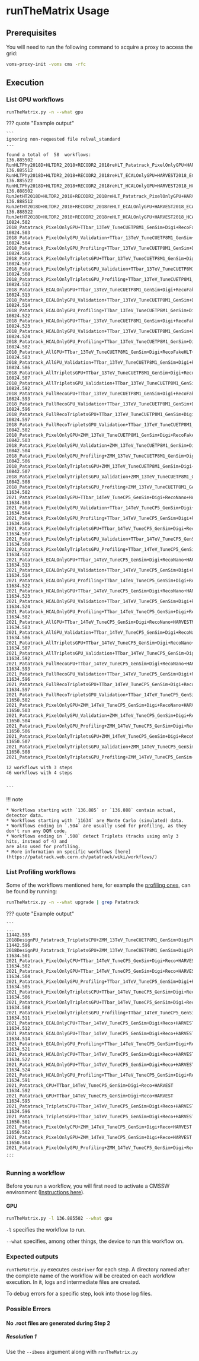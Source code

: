 # runTheMatrix Usage

## Prerequisites

You will need to run the following command to acquire a proxy to access the grid:

```bash
voms-proxy-init -voms cms -rfc
```

## Execution

### List GPU workflows

``` sh
runTheMatrix.py -n --what gpu
```

??? quote "Example output"

	```
	ignoring non-requested file relval_standard
	...
	
	found a total of  58  workflows:
	136.885502 RunHLTPhy2018D+HLTDR2_2018+RECODR2_2018reHLT_Patatrack_PixelOnlyGPU+HARVEST2018_pixelTrackingOnly
	136.885512 RunHLTPhy2018D+HLTDR2_2018+RECODR2_2018reHLT_ECALOnlyGPU+HARVEST2018_ECALOnly 
	136.885522 RunHLTPhy2018D+HLTDR2_2018+RECODR2_2018reHLT_HCALOnlyGPU+HARVEST2018_HCALOnly 
	136.888502 RunJetHT2018D+HLTDR2_2018+RECODR2_2018reHLT_Patatrack_PixelOnlyGPU+HARVEST2018_pixelTrackingOnly 
	136.888512 RunJetHT2018D+HLTDR2_2018+RECODR2_2018reHLT_ECALOnlyGPU+HARVEST2018_ECALOnly 
	136.888522 RunJetHT2018D+HLTDR2_2018+RECODR2_2018reHLT_HCALOnlyGPU+HARVEST2018_HCALOnly 
	10824.502 2018_Patatrack_PixelOnlyGPU+TTbar_13TeV_TuneCUETP8M1_GenSim+Digi+RecoFakeHLT+HARVESTFakeHLT 
	10824.503 2018_Patatrack_PixelOnlyGPU_Validation+TTbar_13TeV_TuneCUETP8M1_GenSim+Digi+RecoFakeHLT+HARVESTFakeHLT 
	10824.504 2018_Patatrack_PixelOnlyGPU_Profiling+TTbar_13TeV_TuneCUETP8M1_GenSim+Digi+RecoFakeHLT 
	10824.506 2018_Patatrack_PixelOnlyTripletsGPU+TTbar_13TeV_TuneCUETP8M1_GenSim+Digi+RecoFakeHLT+HARVESTFakeHLT 
	10824.507 2018_Patatrack_PixelOnlyTripletsGPU_Validation+TTbar_13TeV_TuneCUETP8M1_GenSim+Digi+RecoFakeHLT+HARVESTFakeHLT 
	10824.508 2018_Patatrack_PixelOnlyTripletsGPU_Profiling+TTbar_13TeV_TuneCUETP8M1_GenSim+Digi+RecoFakeHLT 
	10824.512 2018_Patatrack_ECALOnlyGPU+TTbar_13TeV_TuneCUETP8M1_GenSim+Digi+RecoFakeHLT+HARVESTFakeHLT 
	10824.513 2018_Patatrack_ECALOnlyGPU_Validation+TTbar_13TeV_TuneCUETP8M1_GenSim+Digi+RecoFakeHLT+HARVESTFakeHLT 
	10824.514 2018_Patatrack_ECALOnlyGPU_Profiling+TTbar_13TeV_TuneCUETP8M1_GenSim+Digi+RecoFakeHLT 
	10824.522 2018_Patatrack_HCALOnlyGPU+TTbar_13TeV_TuneCUETP8M1_GenSim+Digi+RecoFakeHLT+HARVESTFakeHLT 
	10824.523 2018_Patatrack_HCALOnlyGPU_Validation+TTbar_13TeV_TuneCUETP8M1_GenSim+Digi+RecoFakeHLT+HARVESTFakeHLT 
	10824.524 2018_Patatrack_HCALOnlyGPU_Profiling+TTbar_13TeV_TuneCUETP8M1_GenSim+Digi+RecoFakeHLT 
	10824.582 2018_Patatrack_AllGPU+TTbar_13TeV_TuneCUETP8M1_GenSim+Digi+RecoFakeHLT+HARVESTFakeHLT 
	10824.583 2018_Patatrack_AllGPU_Validation+TTbar_13TeV_TuneCUETP8M1_GenSim+Digi+RecoFakeHLT+HARVESTFakeHLT 
	10824.586 2018_Patatrack_AllTripletsGPU+TTbar_13TeV_TuneCUETP8M1_GenSim+Digi+RecoFakeHLT+HARVESTFakeHLT 
	10824.587 2018_Patatrack_AllTripletsGPU_Validation+TTbar_13TeV_TuneCUETP8M1_GenSim+Digi+RecoFakeHLT+HARVESTFakeHLT 
	10824.592 2018_Patatrack_FullRecoGPU+TTbar_13TeV_TuneCUETP8M1_GenSim+Digi+RecoFakeHLT+HARVESTFakeHLT 
	10824.593 2018_Patatrack_FullRecoGPU_Validation+TTbar_13TeV_TuneCUETP8M1_GenSim+Digi+RecoFakeHLT+HARVESTFakeHLT 
	10824.596 2018_Patatrack_FullRecoTripletsGPU+TTbar_13TeV_TuneCUETP8M1_GenSim+Digi+RecoFakeHLT+HARVESTFakeHLT 
	10824.597 2018_Patatrack_FullRecoTripletsGPU_Validation+TTbar_13TeV_TuneCUETP8M1_GenSim+Digi+RecoFakeHLT+HARVESTFakeHLT 
	10842.502 2018_Patatrack_PixelOnlyGPU+ZMM_13TeV_TuneCUETP8M1_GenSim+Digi+RecoFakeHLT+HARVESTFakeHLT 
	10842.503 2018_Patatrack_PixelOnlyGPU_Validation+ZMM_13TeV_TuneCUETP8M1_GenSim+Digi+RecoFakeHLT+HARVESTFakeHLT 
	10842.504 2018_Patatrack_PixelOnlyGPU_Profiling+ZMM_13TeV_TuneCUETP8M1_GenSim+Digi+RecoFakeHLT 
	10842.506 2018_Patatrack_PixelOnlyTripletsGPU+ZMM_13TeV_TuneCUETP8M1_GenSim+Digi+RecoFakeHLT+HARVESTFakeHLT
	10842.507 2018_Patatrack_PixelOnlyTripletsGPU_Validation+ZMM_13TeV_TuneCUETP8M1_GenSim+Digi+RecoFakeHLT+HARVESTFakeHLT 
	10842.508 2018_Patatrack_PixelOnlyTripletsGPU_Profiling+ZMM_13TeV_TuneCUETP8M1_GenSim+Digi+RecoFakeHLT 
	11634.502 2021_Patatrack_PixelOnlyGPU+TTbar_14TeV_TuneCP5_GenSim+Digi+RecoNano+HARVESTNano 
	11634.503 2021_Patatrack_PixelOnlyGPU_Validation+TTbar_14TeV_TuneCP5_GenSim+Digi+RecoNano+HARVESTNano 
	11634.504 2021_Patatrack_PixelOnlyGPU_Profiling+TTbar_14TeV_TuneCP5_GenSim+Digi+RecoNano 
	11634.506 2021_Patatrack_PixelOnlyTripletsGPU+TTbar_14TeV_TuneCP5_GenSim+Digi+RecoNano+HARVESTNano 
	11634.507 2021_Patatrack_PixelOnlyTripletsGPU_Validation+TTbar_14TeV_TuneCP5_GenSim+Digi+RecoNano+HARVESTNano 
	11634.508 2021_Patatrack_PixelOnlyTripletsGPU_Profiling+TTbar_14TeV_TuneCP5_GenSim+Digi+RecoNano 
	11634.512 2021_Patatrack_ECALOnlyGPU+TTbar_14TeV_TuneCP5_GenSim+Digi+RecoNano+HARVESTNano 
	11634.513 2021_Patatrack_ECALOnlyGPU_Validation+TTbar_14TeV_TuneCP5_GenSim+Digi+RecoNano+HARVESTNano 
	11634.514 2021_Patatrack_ECALOnlyGPU_Profiling+TTbar_14TeV_TuneCP5_GenSim+Digi+RecoNano 
	11634.522 2021_Patatrack_HCALOnlyGPU+TTbar_14TeV_TuneCP5_GenSim+Digi+RecoNano+HARVESTNano 
	11634.523 2021_Patatrack_HCALOnlyGPU_Validation+TTbar_14TeV_TuneCP5_GenSim+Digi+RecoNano+HARVESTNano 
	11634.524 2021_Patatrack_HCALOnlyGPU_Profiling+TTbar_14TeV_TuneCP5_GenSim+Digi+RecoNano 
	11634.582 2021_Patatrack_AllGPU+TTbar_14TeV_TuneCP5_GenSim+Digi+RecoNano+HARVESTNano 
	11634.583 2021_Patatrack_AllGPU_Validation+TTbar_14TeV_TuneCP5_GenSim+Digi+RecoNano+HARVESTNano 
	11634.586 2021_Patatrack_AllTripletsGPU+TTbar_14TeV_TuneCP5_GenSim+Digi+RecoNano+HARVESTNano 
	11634.587 2021_Patatrack_AllTripletsGPU_Validation+TTbar_14TeV_TuneCP5_GenSim+Digi+RecoNano+HARVESTNano 
	11634.592 2021_Patatrack_FullRecoGPU+TTbar_14TeV_TuneCP5_GenSim+Digi+RecoNano+HARVESTNano 
	11634.593 2021_Patatrack_FullRecoGPU_Validation+TTbar_14TeV_TuneCP5_GenSim+Digi+RecoNano+HARVESTNano 
	11634.596 2021_Patatrack_FullRecoTripletsGPU+TTbar_14TeV_TuneCP5_GenSim+Digi+RecoNano+HARVESTNano 
	11634.597 2021_Patatrack_FullRecoTripletsGPU_Validation+TTbar_14TeV_TuneCP5_GenSim+Digi+RecoNano+HARVESTNano 
	11650.502 2021_Patatrack_PixelOnlyGPU+ZMM_14TeV_TuneCP5_GenSim+Digi+RecoNano+HARVESTNano 
	11650.503 2021_Patatrack_PixelOnlyGPU_Validation+ZMM_14TeV_TuneCP5_GenSim+Digi+RecoNano+HARVESTNano 
	11650.504 2021_Patatrack_PixelOnlyGPU_Profiling+ZMM_14TeV_TuneCP5_GenSim+Digi+RecoNano 
	11650.506 2021_Patatrack_PixelOnlyTripletsGPU+ZMM_14TeV_TuneCP5_GenSim+Digi+RecoNano+HARVESTNano 
	11650.507 2021_Patatrack_PixelOnlyTripletsGPU_Validation+ZMM_14TeV_TuneCP5_GenSim+Digi+RecoNano+HARVESTNano
	11650.508 2021_Patatrack_PixelOnlyTripletsGPU_Profiling+ZMM_14TeV_TuneCP5_GenSim+Digi+RecoNano 
	
	12 workflows with 3 steps
	46 workflows with 4 steps


	```

!!! note

	* Workflows starting with `136.885` or `136.888` contain actual, detector data.
	* Workflows starting with `11634` are Monte Carlo (simulated) data.
	* Workflows ending in `.504` are usually used for profiling, as they don't run any DQM code.
	* Workflows ending in `.508` detect Triplets (tracks using only 3 hits, instead of 4) and
	are also used for profiling.
	* More information on specific workflows [here](https://patatrack.web.cern.ch/patatrack/wiki/workflows/)

### List Profiling workflows

Some of the workflows mentioned here, for example the [profiling ones](history.md#4-add-workflows-for-profiling-the-gpu-code-35540), can be found by running:

```sh
runTheMatrix.py -n --what upgrade | grep Patatrack
```

??? quote "Example output"

	```
	...
	11442.595 2018DesignPU_Patatrack_TripletsCPU+ZMM_13TeV_TuneCUETP8M1_GenSim+DigiPU+RecoFakeHLTPU+HARVESTFakeHLTPU 
	11442.596 2018DesignPU_Patatrack_TripletsGPU+ZMM_13TeV_TuneCUETP8M1_GenSim+DigiPU+RecoFakeHLTPU+HARVESTFakeHLTPU 
	11634.501 2021_Patatrack_PixelOnlyCPU+TTbar_14TeV_TuneCP5_GenSim+Digi+Reco+HARVEST 
	11634.502 2021_Patatrack_PixelOnlyGPU+TTbar_14TeV_TuneCP5_GenSim+Digi+Reco+HARVEST 
	11634.504 2021_Patatrack_PixelOnlyGPU_Profiling+TTbar_14TeV_TuneCP5_GenSim+Digi+Reco 
	11634.505 2021_Patatrack_PixelOnlyTripletsCPU+TTbar_14TeV_TuneCP5_GenSim+Digi+Reco+HARVEST 
	11634.506 2021_Patatrack_PixelOnlyTripletsGPU+TTbar_14TeV_TuneCP5_GenSim+Digi+Reco+HARVEST 
	11634.508 2021_Patatrack_PixelOnlyTripletsGPU_Profiling+TTbar_14TeV_TuneCP5_GenSim+Digi+Reco 
	11634.511 2021_Patatrack_ECALOnlyCPU+TTbar_14TeV_TuneCP5_GenSim+Digi+Reco+HARVEST 
	11634.512 2021_Patatrack_ECALOnlyGPU+TTbar_14TeV_TuneCP5_GenSim+Digi+Reco+HARVEST 
	11634.514 2021_Patatrack_ECALOnlyGPU_Profiling+TTbar_14TeV_TuneCP5_GenSim+Digi+Reco 
	11634.521 2021_Patatrack_HCALOnlyCPU+TTbar_14TeV_TuneCP5_GenSim+Digi+Reco+HARVEST 
	11634.522 2021_Patatrack_HCALOnlyGPU+TTbar_14TeV_TuneCP5_GenSim+Digi+Reco+HARVEST 
	11634.524 2021_Patatrack_HCALOnlyGPU_Profiling+TTbar_14TeV_TuneCP5_GenSim+Digi+Reco 
	11634.591 2021_Patatrack_CPU+TTbar_14TeV_TuneCP5_GenSim+Digi+Reco+HARVEST 
	11634.592 2021_Patatrack_GPU+TTbar_14TeV_TuneCP5_GenSim+Digi+Reco+HARVEST 
	11634.595 2021_Patatrack_TripletsCPU+TTbar_14TeV_TuneCP5_GenSim+Digi+Reco+HARVEST 
	11634.596 2021_Patatrack_TripletsGPU+TTbar_14TeV_TuneCP5_GenSim+Digi+Reco+HARVEST 
	11650.501 2021_Patatrack_PixelOnlyCPU+ZMM_14TeV_TuneCP5_GenSim+Digi+Reco+HARVEST 
	11650.502 2021_Patatrack_PixelOnlyGPU+ZMM_14TeV_TuneCP5_GenSim+Digi+Reco+HARVEST 
	11650.504 2021_Patatrack_PixelOnlyGPU_Profiling+ZMM_14TeV_TuneCP5_GenSim+Digi+Reco 
	...
	```

### Running a workflow

Before you run a workflow, you will first need to activate a
CMSSW environment ([Instructions here](../working-with-cmssw/setup.md)).

#### GPU

```bash
runTheMatrix.py -l 136.885502 --what gpu
```

`-l` specifies the workflow to run.

`--what` specifies, among other things, the device to run this workflow on.

### Expected outputs

`runTheMatrix.py` executes `cmsDriver` for each step. A directory named
after the complete name of the workflow will be created on each workflow execution.
In it, logs and intermediate files are created. 

To debug errors for a specific step, look into those log files.

### Possible Errors

#### No .root files are generated during Step 2

##### Resolution 1

Use the `--ibeos` argument along with `runTheMatrix.py`
